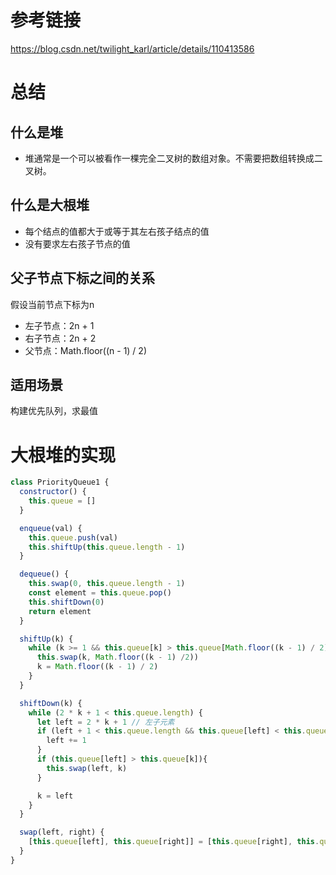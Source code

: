 # 参考链接
https://blog.csdn.net/twilight_karl/article/details/110413586

# 总结
## 什么是堆
- 堆通常是一个可以被看作一棵完全二叉树的数组对象。不需要把数组转换成二叉树。
## 什么是大根堆
- 每个结点的值都大于或等于其左右孩子结点的值
- 没有要求左右孩子节点的值

## 父子节点下标之间的关系
假设当前节点下标为n
- 左子节点：2n + 1
- 右子节点：2n + 2
- 父节点：Math.floor((n - 1) / 2)

## 适用场景
构建优先队列，求最值

# 大根堆的实现
```javascript
class PriorityQueue1 {
  constructor() {
    this.queue = []
  }

  enqueue(val) {
    this.queue.push(val)
    this.shiftUp(this.queue.length - 1)
  }

  dequeue() {
    this.swap(0, this.queue.length - 1)
    const element = this.queue.pop()
    this.shiftDown(0)
    return element
  }

  shiftUp(k) {
    while (k >= 1 && this.queue[k] > this.queue[Math.floor((k - 1) / 2)]) {
      this.swap(k, Math.floor((k - 1) /2))
      k = Math.floor((k - 1) / 2)
    }
  }

  shiftDown(k) {
    while (2 * k + 1 < this.queue.length) {
      let left = 2 * k + 1 // 左子元素
      if (left + 1 < this.queue.length && this.queue[left] < this.queue[left + 1]) { // 找到左右子元素较大的值
        left += 1
      }
      if (this.queue[left] > this.queue[k]){
        this.swap(left, k)
      }

      k = left
    }
  }

  swap(left, right) {
    [this.queue[left], this.queue[right]] = [this.queue[right], this.queue[left]]
  }
}
```
